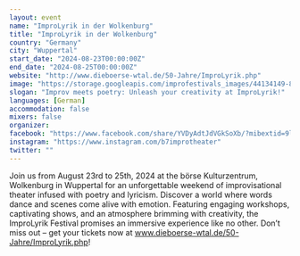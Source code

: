 ```yaml
---
layout: event
name: "ImproLyrik in der Wolkenburg"
title: "ImproLyrik in der Wolkenburg"
country: "Germany"
city: "Wuppertal"
start_date: "2024-08-23T00:00:00Z"
end_date: "2024-08-25T00:00:00Z"
website: "http://www.dieboerse-wtal.de/50-Jahre/ImproLyrik.php"
image: "https://storage.googleapis.com/improfestivals_images/44134149-8481-4E64-98E5-60BEB5DE7540%20-%20Martin%20Linke.jpeg"
slogan: "Improv meets poetry: Unleash your creativity at ImproLyrik!"
languages: [German]
accommodation: false
mixers: false
organizer: 
facebook: "https://www.facebook.com/share/YVDyAdtJdVGkSoXb/?mibextid=9l3rBW"
instagram: "https://www.instagram.com/b7improtheater"
twitter: ""
---
```


Join us from August 23rd to 25th, 2024 at the börse Kulturzentrum, Wolkenburg in Wuppertal for an unforgettable weekend of improvisational theater infused with poetry and lyricism. Discover a world where words dance and scenes come alive with emotion. Featuring engaging workshops, captivating shows, and an atmosphere brimming with creativity, the ImproLyrik Festival promises an immersive experience like no other. Don’t miss out – get your tickets now at www.dieboerse-wtal.de/50-Jahre/ImproLyrik.php!


